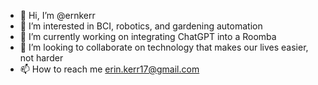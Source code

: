- 👋 Hi, I’m @ernkerr
- 👀 I’m interested in BCI, robotics, and gardening automation
- 🌱 I’m currently working on integrating ChatGPT into a Roomba
- 💞️ I’m looking to collaborate on technology that makes our lives easier, not harder
- 📫 How to reach me erin.kerr17@gmail.com

<!---
ernkerr/ernkerr is a ✨ special ✨ repository because its `README.md` (this file) appears on your GitHub profile.
You can click the Preview link to take a look at your changes.
--->
